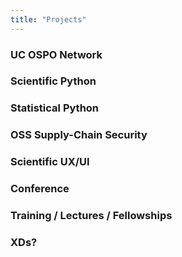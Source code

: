 ```yaml
---
title: "Projects"
---
```


### UC OSPO Network

### Scientific Python

### Statistical Python

### OSS Supply-Chain Security

### Scientific UX/UI

### Conference

### Training / Lectures / Fellowships

### XDs?
